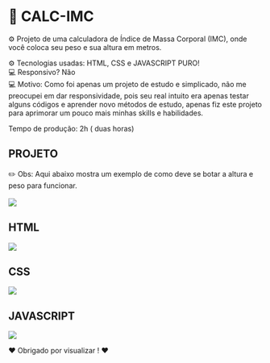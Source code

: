 # 📲 CALC-IMC

⚙️ Projeto de uma calculadora de Índice de Massa Corporal (IMC), onde você coloca seu peso e sua altura em metros.

⚙️ Tecnologias usadas: HTML, CSS e JAVASCRIPT PURO! <br>
💻 Responsivo? Não <br>
💻 Motivo: Como foi apenas um projeto de estudo e simplicado, não me preocupei em dar responsividade, pois seu real intuito era apenas testar alguns códigos
 e aprender novo métodos de estudo, apenas fiz este projeto para aprimorar um pouco mais minhas skills e habilidades. 

 Tempo de produção: 2h ( duas horas)

<h2>PROJETO</h2>
✏️ Obs: Aqui abaixo mostra um exemplo de como deve se botar a altura e peso para funcionar.

<br>
<br> 
<img src="https://user-images.githubusercontent.com/110071892/197244740-6a7c1839-8322-4d83-844d-7715fdbf7cf5.png" />

<h2>HTML</h2>
<img src="https://user-images.githubusercontent.com/110071892/197244908-7e0da460-0658-4a1d-90ba-06db459cb003.png" />

<h2>CSS</h2>
<img src="https://user-images.githubusercontent.com/110071892/197244917-262bb60e-6b1a-4c87-99c4-ea64e6c7cbab.png" />

<h2>JAVASCRIPT</h2>
<img src="https://user-images.githubusercontent.com/110071892/197244932-54da6f88-4ea7-49dd-8ece-0a714d3f6bea.png" />

❤️ Obrigado por visualizar ! ❤️
